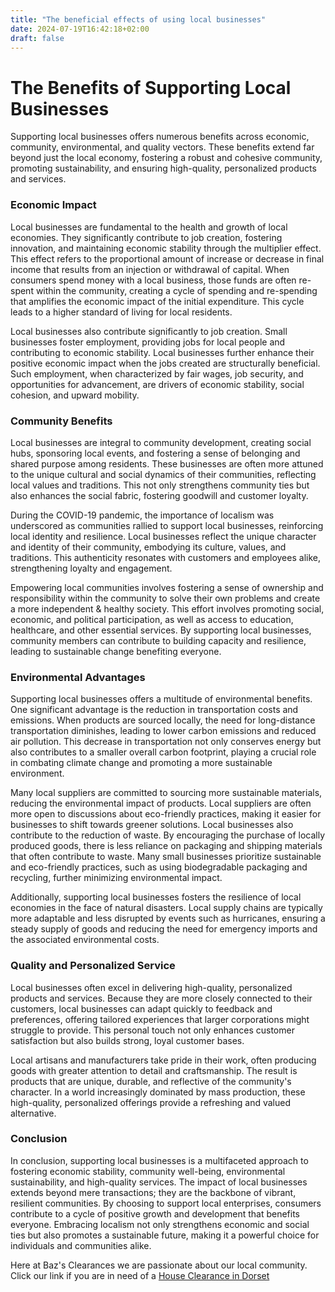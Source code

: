 ```yaml
---
title: "The beneficial effects of using local businesses"
date: 2024-07-19T16:42:18+02:00
draft: false
---
```


# The Benefits of Supporting Local Businesses

Supporting local businesses offers numerous benefits across economic, community, environmental, and quality vectors. These benefits extend far beyond just the local economy, fostering a robust and cohesive community, promoting sustainability, and ensuring high-quality, personalized products and services.

### Economic Impact
Local businesses are fundamental to the health and growth of local economies. They significantly contribute to job creation, fostering innovation, and maintaining economic stability through the multiplier effect. This effect refers to the proportional amount of increase or decrease in final income that results from an injection or withdrawal of capital. When consumers spend money with a local business, those funds are often re-spent within the community, creating a cycle of spending and re-spending that amplifies the economic impact of the initial expenditure. This cycle leads to a higher standard of living for local residents.

Local businesses also contribute significantly to job creation. Small businesses foster employment, providing jobs for local people and contributing to economic stability. Local businesses further enhance their positive economic impact when the jobs created are structurally beneficial. Such employment, when characterized by fair wages, job security, and opportunities for advancement, are drivers of economic stability, social cohesion, and upward mobility. 

### Community Benefits
Local businesses are integral to community development, creating social hubs, sponsoring local events, and fostering a sense of belonging and shared purpose among residents. These businesses are often more attuned to the unique cultural and social dynamics of their communities, reflecting local values and traditions. This not only strengthens community ties but also enhances the social fabric, fostering goodwill and customer loyalty.

During the COVID-19 pandemic, the importance of localism was underscored as communities rallied to support local businesses, reinforcing local identity and resilience. Local businesses reflect the unique character and identity of their community, embodying its culture, values, and traditions. This authenticity resonates with customers and employees alike, strengthening loyalty and engagement.

Empowering local communities involves fostering a sense of ownership and responsibility within the community to solve their own problems and create a more independent & healthy society. This effort involves promoting social, economic, and political participation, as well as access to education, healthcare, and other essential services. By supporting local businesses, community members can contribute to building capacity and resilience, leading to sustainable change benefiting everyone.

### Environmental Advantages
Supporting local businesses offers a multitude of environmental benefits. One significant advantage is the reduction in transportation costs and emissions. When products are sourced locally, the need for long-distance transportation diminishes, leading to lower carbon emissions and reduced air pollution. This decrease in transportation not only conserves energy but also contributes to a smaller overall carbon footprint, playing a crucial role in combating climate change and promoting a more sustainable environment.

Many local suppliers are committed to sourcing more sustainable materials, reducing the environmental impact of products. Local suppliers are often more open to discussions about eco-friendly practices, making it easier for businesses to shift towards greener solutions. Local businesses also contribute to the reduction of waste. By encouraging the purchase of locally produced goods, there is less reliance on packaging and shipping materials that often contribute to waste. Many small businesses prioritize sustainable and eco-friendly practices, such as using biodegradable packaging and recycling, further minimizing environmental impact.

Additionally, supporting local businesses fosters the resilience of local economies in the face of natural disasters. Local supply chains are typically more adaptable and less disrupted by events such as hurricanes, ensuring a steady supply of goods and reducing the need for emergency imports and the associated environmental costs.

### Quality and Personalized Service
Local businesses often excel in delivering high-quality, personalized products and services. Because they are more closely connected to their customers, local businesses can adapt quickly to feedback and preferences, offering tailored experiences that larger corporations might struggle to provide. This personal touch not only enhances customer satisfaction but also builds strong, loyal customer bases.

Local artisans and manufacturers take pride in their work, often producing goods with greater attention to detail and craftsmanship. The result is products that are unique, durable, and reflective of the community's character. In a world increasingly dominated by mass production, these high-quality, personalized offerings provide a refreshing and valued alternative.

### Conclusion
In conclusion, supporting local businesses is a multifaceted approach to fostering economic stability, community well-being, environmental sustainability, and high-quality services. The impact of local businesses extends beyond mere transactions; they are the backbone of vibrant, resilient communities. By choosing to support local enterprises, consumers contribute to a cycle of positive growth and development that benefits everyone. Embracing localism not only strengthens economic and social ties but also promotes a sustainable future, making it a powerful choice for individuals and communities alike.


Here at Baz's Clearances we are passionate about our local community. Click our link if you are in need of a [House Clearance in Dorset](https://bazclearance.co.uk)